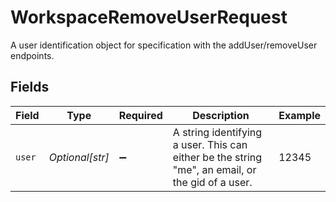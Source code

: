 # WorkspaceRemoveUserRequest

A user identification object for specification with the addUser/removeUser endpoints.


## Fields

| Field                                                                                            | Type                                                                                             | Required                                                                                         | Description                                                                                      | Example                                                                                          |
| ------------------------------------------------------------------------------------------------ | ------------------------------------------------------------------------------------------------ | ------------------------------------------------------------------------------------------------ | ------------------------------------------------------------------------------------------------ | ------------------------------------------------------------------------------------------------ |
| `user`                                                                                           | *Optional[str]*                                                                                  | :heavy_minus_sign:                                                                               | A string identifying a user. This can either be the string "me", an email, or the gid of a user. | 12345                                                                                            |